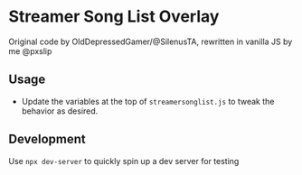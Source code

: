 # Streamer Song List Overlay

Original code by OldDepressedGamer/@SilenusTA, rewritten in vanilla JS by me @pxslip

## Usage

- Update the variables at the top of `streamersonglist.js` to tweak the behavior as desired.

## Development

Use `npx dev-server` to quickly spin up a dev server for testing